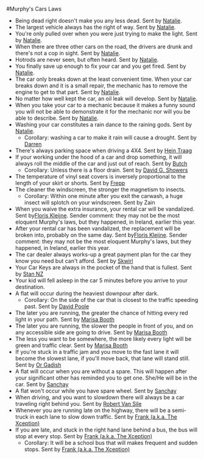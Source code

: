 #Murphy's Cars Laws
* Being dead right doesn't make you any less dead. Sent by [Natalie](mailto:TalieAMarks@Juno.com).
* The largest vehicle always has the right of way. Sent by [Natalie](mailto:TalieAMarks@Juno.com).
* You're only pulled over when you were just trying to make the light. Sent by [Natalie](mailto:TalieAMarks@Juno.com).
* When there are three other cars on the road, the drivers are drunk and there's not a cop in sight. Sent by [Natalie](mailto:TalieAMarks@Juno.com).
* Hotrods are never seen, but often heard. Sent by [Natalie](mailto:TalieAMarks@Juno.com).
* You finally save up enough to fix your car and you get fired. Sent by [Natalie](mailto:TalieAMarks@Juno.com).
* The car only breaks down at the least convenient time. When your car breaks down and it is a small repair, the mechanic has to remove the engine to get to that part. Sent by [Natalie](mailto:TalieAMarks@Juno.com).
* No matter how well kept the car, an oil leak will develop. Sent by [Natalie](mailto:TalieAMarks@Juno.com).
* When you take your car to a mechanic because it makes a funny sound you will not be able to demonstrate it for the mechanic nor will you be able to describe. Sent by [Natalie](mailto:TalieAMarks@Juno.com).
* Washing your car constitutes a rain dance to the raining gods. Sent by [Natalie](mailto:TalieAMarks@Juno.com).
    * Corollary: washing a car to make it rain will cause a drought. Sent by [Darren](mailto:darren@kickstand.co.za)
* There's always parking space when driving a 4X4. Sent by [Hein Traag](mailto:hein@scoutlink.nl)
* If your working under the hood of a car and drop something, it will always roll the middle of the car and just out of reach. Sent by [Butch](mailto:butch303@bellsouth.net)
    * Corollary: Unless there is a floor drain. Sent by [David G. Showers](mailto:DGShowers@fbd.com)
* The temperature of vinyl seat covers is inversely proportional to the length of your skirt or shorts. Sent by [Frepp](mailto:Frepp@aol.com)
* The cleaner the windscreen, the stronger the magnetism to insects.
    * Corollary: Within one minute after you exit the carwash, a huge insect will splotch on your windscreen. Sent by Zain
* When you waive the extra insurance, your rental car will be vandalized. Sent by[Floris Kleijne](mailto:florismk@xs4all.nl). Sender comment: they may not be the most eloquent Murphy's laws, but they happened, in Ireland, earlier this year.
* After your rental car has been vandalized, the replacement will be broken into, probably on the same day. Sent by[Floris Kleijne](mailto:florismk@xs4all.nl). Sender comment: they may not be the most eloquent Murphy's laws, but they happened, in Ireland, earlier this year.
* The car dealer always works-up a great payment plan for the car they know you need but can't afford. Sent by [Skwirl](mailto:1excitedskwirl@excite.com)
* Your Car Keys are always in the pocket of the hand that is fullest. Sent by [Stan NZ](mailto:djmarketing@infogen.net.nz)
* Your kid will fell asleep in the car 5 minutes before you arrive to your destination.
* A flat will occur during the heaviest downpour after dark.
    * Corollary: On the side of the car that is closest to the traffic speeding past. Sent by [David Poole](mailto:davidcpoole@hotmail.com)
* The later you are running, the greater the chance of hitting every red light in your path. Sent by [Marisa Booth](mailto:boothm@ijustdontcare.com)
* The later you are running, the slower the people in front of you, and on any accessible side are going to drive. Sent by [Marisa Booth](mailto:boothm@ijustdontcare.com)
* The less you want to be somewhere, the more likely every light will be green and traffic clear. Sent by [Marisa Booth](mailto:boothm@ijustdontcare.com)
* If you're stuck in a traffic jam and you move to the fast lane it will become the slowest lane, if you'll move back, that lane will stand still. Sent by [Or Gadish](mailto:tccfrog@hotmail.com)
* A flat will occur when you are without a spare. This will happen after your significant other has reminded you to get one. She/He will be in the car. Sent by [Sanchay](mailto:index3@vsnl.com)
* A flat won't occur while you have spare wheel. Sent by [Sanchay](mailto:index3@vsnl.com)
* When driving, and you want to slowdown there will always be a car traveling right behind you. Sent by [Robert Van Sile](mailto:RVS81@aol.com)
* Whenever you are running late on the highway, there will be a semi-truck in each lane to slow down traffic. Sent by [Frank (a.k.a. The Xception)](mailto:xception_2001@yahoo.com)
* If you are late, and stuck in the right hand lane behind a bus, the bus will stop at every stop. Sent by [Frank (a.k.a. The Xception)](mailto:xception_2001@yahoo.com)
    * Corollary: It will be a school bus that will makes frequent and sudden stops. Sent by [Frank (a.k.a. The Xception)](mailto:xception_2001@yahoo.com)